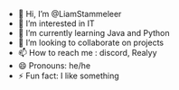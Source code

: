 - 👋 Hi, I’m @LiamStammeleer
- 👀 I’m interested in IT
- 🌱 I’m currently learning Java and Python
- 💞️ I’m looking to collaborate on projects
- 📫 How to reach me : discord, Realyy
- 😄 Pronouns: he/he
- ⚡ Fun fact: I like something

<!---
LiamStammeleer/LiamStammeleer is a ✨ special ✨ repository because its `README.md` (this file) appears on your GitHub profile.
You can click the Preview link to take a look at your changes.
--->

